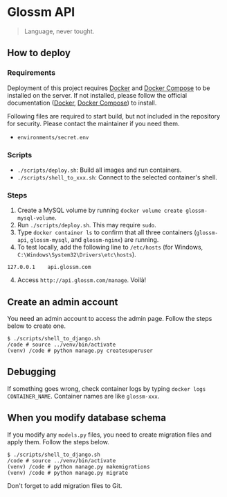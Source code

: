 # Glossm API

> Language, never tought.

## How to deploy

### Requirements
Deployment of this project requires [Docker](https://www.docker.com) and [Docker Compose](https://docs.docker.com/compose/) to be installed on the server. If not installed, please follow the official documentation ([Docker](https://docs.docker.com/install/), [Docker Compose](https://docs.docker.com/compose/install/)) to install.

Following files are required to start build, but not included in the repository for security. Please contact the maintainer if you need them.
- `environments/secret.env`

### Scripts
- `./scripts/deploy.sh`: Build all images and run containers.
- `./scripts/shell_to_xxx.sh`: Connect to the selected container's shell.

### Steps
1. Create a MySQL volume by running `docker volume create glossm-mysql-volume`.
2. Run `./scripts/deploy.sh`. This may require `sudo`.
3. Type `docker container ls` to confirm that all three containers (`glossm-api`, `glossm-mysql`, and `glossm-nginx`) are running.
4. To test locally, add the following line to `/etc/hosts` (for Windows, `C:\Windows\System32\Drivers\etc\hosts`).
```
127.0.0.1    api.glossm.com
```
4. Access `http://api.glossm.com/manage`. Voilà!

## Create an admin account
You need an admin account to access the admin page. Follow the steps below to create one.

```
$ ./scripts/shell_to_django.sh
/code # source ../venv/bin/activate
(venv) /code # python manage.py createsuperuser
```

## Debugging
If something goes wrong, check container logs by typing `docker logs CONTAINER_NAME`. Container names are like `glossm-xxx`.

## When you modify database schema
If you modify any `models.py` files, you need to create migration files and apply them. Follow the steps below.

```
$ ./scripts/shell_to_django.sh
/code # source ../venv/bin/activate
(venv) /code # python manage.py makemigrations
(venv) /code # python manage.py migrate
```

Don't forget to add migration files to Git.
